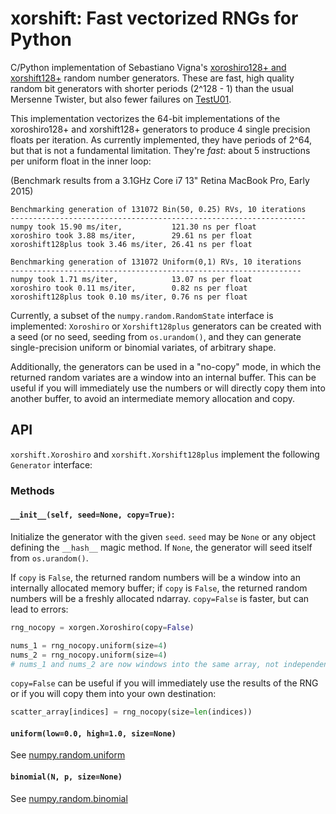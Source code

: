 # xorshift: Fast vectorized RNGs for Python

C/Python implementation of Sebastiano Vigna's [xoroshiro128+ and xorshift128+](http://xorshift.di.unimi.it/) random number generators. These are fast, high quality random bit generators with shorter periods (2^128 - 1) than the usual Mersenne Twister, but also fewer failures on [TestU01](http://www.iro.umontreal.ca/~simardr/testu01/tu01.html).

This implementation vectorizes the 64-bit implementations of the xoroshiro128+
and xorshift128+ generators to produce 4 single precision floats per iteration.
As currently implemented, they have periods of 2^64, but that is not a fundamental
limitation.
They're *fast*: about 5 instructions per uniform float in the inner loop:

(Benchmark results from a 3.1GHz Core i7 13" Retina MacBook Pro, Early 2015)
```
Benchmarking generation of 131072 Bin(50, 0.25) RVs, 10 iterations
------------------------------------------------------------------
numpy took 15.90 ms/iter,           121.30 ns per float
xoroshiro took 3.88 ms/iter,        29.61 ns per float
xoroshift128plus took 3.46 ms/iter, 26.41 ns per float

Benchmarking generation of 131072 Uniform(0,1) RVs, 10 iterations
-----------------------------------------------------------------
numpy took 1.71 ms/iter,            13.07 ns per float
xoroshiro took 0.11 ms/iter,        0.82 ns per float
xoroshift128plus took 0.10 ms/iter, 0.76 ns per float
```

Currently, a subset of the `numpy.random.RandomState` interface is implemented:
`Xoroshiro` or `Xorshift128plus` generators can be created with a seed (or no
seed, seeding from `os.urandom()`, and they can generate single-precision
uniform or binomial variates, of arbitrary shape.

Additionally, the generators
can be used in a "no-copy" mode, in which the returned random variates are a
window into an internal buffer. This can be useful if you will immediately use
the numbers or will directly copy them into another buffer, to avoid an
intermediate memory allocation and copy.

## API

`xorshift.Xoroshiro` and `xorshift.Xorshift128plus` implement the following
`Generator` interface:

### Methods
#### `__init__(self, seed=None, copy=True)`:

Initialize the generator with the given `seed`. `seed` may be `None` or any
object defining the `__hash__` magic method. If `None`, the generator will seed
itself from `os.urandom()`.

If `copy` is `False`, the returned random numbers will be a window into an
internally allocated memory buffer; if `copy` is `False`, the returned random
numbers will be a freshly allocated ndarray. `copy=False` is faster, but can
lead to errors:

```python
rng_nocopy = xorgen.Xoroshiro(copy=False)

nums_1 = rng_nocopy.uniform(size=4)
nums_2 = rng_nocopy.uniform(size=4)
# nums_1 and nums_2 are now windows into the same array, not independent arrays
```

`copy=False` can be useful if you will immediately use the results of the RNG or
if you will copy them into your own destination:

```python
scatter_array[indices] = rng_nocopy(size=len(indices))
```

#### `uniform(low=0.0, high=1.0, size=None)`
See [numpy.random.uniform](http://docs.scipy.org/doc/numpy-1.10.0/reference/generated/numpy.random.uniform.html)

#### `binomial(N, p, size=None)`
See [numpy.random.binomial](http://docs.scipy.org/doc/numpy-1.10.0/reference/generated/numpy.random.binomial.html)
